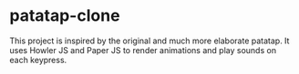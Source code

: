 # patatap-clone

This project is inspired by the original and much more elaborate patatap. It uses Howler JS and Paper JS to render animations and play sounds on each keypress.
